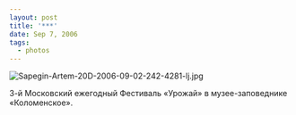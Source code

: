 ```yaml
---
layout: post
title: '***'
date: Sep 7, 2006
tags:
  - photos
---
```


![Sapegin-Artem-20D-2006-09-02-242-4281-lj.jpg](upload://Sapegin-Artem-20D-2006-09-02-242-4281-lj.jpg)

3-й Московский ежегодный Фестиваль «Урожай» в музее-заповеднике «Коломенское».
